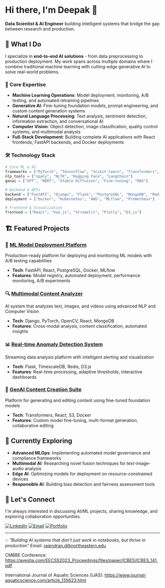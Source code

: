 # Hi there, I'm Deepak 👋

**Data Scientist & AI Engineer** building intelligent systems that bridge the gap between research and production.

## 🚀 What I Do

I specialize in **end-to-end AI solutions** - from data preprocessing to production deployment. My work spans across multiple domains where I combine traditional machine learning with cutting-edge generative AI to solve real-world problems.

### 🎯 Core Expertise
- **Machine Learning Operations**: Model deployment, monitoring, A/B testing, and automated retraining pipelines
- **Generative AI**: Fine-tuning foundation models, prompt engineering, and custom content generation systems  
- **Natural Language Processing**: Text analysis, sentiment detection, information extraction, and conversational AI
- **Computer Vision**: Object detection, image classification, quality control systems, and multimodal analysis
- **Full-Stack Development**: Building complete AI applications with React frontends, FastAPI backends, and Docker deployments

### 🛠️ Technology Stack
```python
# Core ML & AI
frameworks = ["PyTorch", "TensorFlow", "Scikit-learn", "Transformers", "OpenCV"]
nlp_tools = ["spaCy", "NLTK", "Hugging Face", "LangChain"]
genai = ["GPT", "BERT", "Stable Diffusion", "Fine-tuning", "RAG"]

# Backend & APIs  
backend = ["FastAPI", "Django", "Flask", "PostgreSQL", "MongoDB", "Redis"]
deployment = ["Docker", "Kubernetes", "AWS", "MLflow", "Prometheus"]

# Frontend & Visualization
frontend = ["React", "Vue.js", "Streamlit", "Plotly", "D3.js"]
```

## 🏗️ Featured Projects

### 🤖 [ML Model Deployment Platform](link-to-repo)
Production-ready platform for deploying and monitoring ML models with A/B testing capabilities
- **Tech**: FastAPI, React, PostgreSQL, Docker, MLflow
- **Features**: Model registry, automated deployment, performance monitoring, A/B experiments

### 🔍 [Multimodal Content Analyzer](link-to-repo)  
AI system that analyzes text, images, and videos using advanced NLP and Computer Vision
- **Tech**: Django, PyTorch, OpenCV, React, MongoDB
- **Features**: Cross-modal analysis, content classification, automated insights

### 📊 [Real-time Anomaly Detection System](link-to-repo)
Streaming data analysis platform with intelligent alerting and visualization
- **Tech**: Flask, TimescaleDB, Redis, D3.js
- **Features**: Real-time processing, adaptive thresholds, interactive dashboards

### 🎨 [GenAI Content Creation Suite](link-to-repo)
Platform for generating and editing content using fine-tuned foundation models
- **Tech**: Transformers, React, S3, Docker
- **Features**: Custom model fine-tuning, multi-format generation, collaborative editing

## 🌱 Currently Exploring
- **Advanced MLOps**: Implementing automated model governance and compliance frameworks
- **Multimodal AI**: Researching novel fusion techniques for text-image-audio analysis  
- **Edge AI**: Optimizing models for deployment on resource-constrained devices
- **Responsible AI**: Building bias detection and fairness assessment tools

## 🤝 Let's Connect

I'm always interested in discussing AI/ML projects, sharing knowledge, and exploring collaboration opportunities.

[![LinkedIn](https://img.shields.io/badge/LinkedIn-0077B5?style=for-the-badge&logo=linkedin&logoColor=white)](https://www.linkedin.com/in/deepakraja-rajendran/)
[![Email](https://img.shields.io/badge/Email-D14836?style=for-the-badge&logo=gmail&logoColor=white)](mailto:rajendran.d@northeastern.edu)
[![Portfolio](https://img.shields.io/badge/Portfolio-000000?style=for-the-badge&logo=About.me&logoColor=white)](your-portfolio-url)

---

💡 *"Building AI systems that don't just work in notebooks, but thrive in production"*
Email: [rajendran.d@northeastern.edu](url)

CMBBE Conference: https://avestia.com/EECSS2023_Proceedings/files/paper/ICBES/ICBES_141.pdf

International Journal of Aquatic Sciences (IJAS): https://www.journal-aquaticscience.com/article_135623.html
